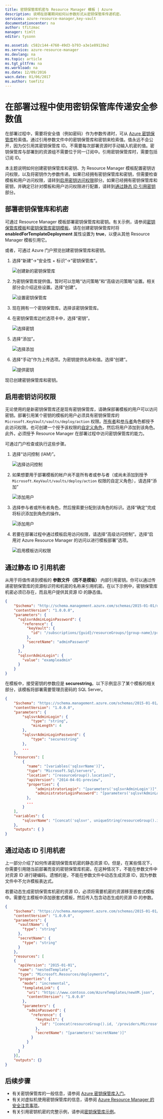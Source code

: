 ```yaml
---
title: 密钥保管库机密与 Resource Manager 模板 | Azure
description: 说明在部署期间如何以参数形式从密钥保管库传递机密。
services: azure-resource-manager,key-vault
documentationcenter: na
author: tfitzmac
manager: timlt
editor: tysonn

ms.assetid: c582c144-4760-49d3-b793-a3e1e89128e2
ms.service: azure-resource-manager
ms.devlang: na
ms.topic: article
ms.tgt_pltfrm: na
ms.workload: na
ms.date: 12/09/2016
wacn.date: 01/06/2017
ms.author: tomfitz
---
```


# 在部署过程中使用密钥保管库传递安全参数值

在部署过程中，需要将安全值（例如密码）作为参数传递时，可从 [Azure 密钥保管库](../key-vault/key-vault-whatis.md)检索值。通过引用参数文件中的密钥保管库和密钥来检索值。值永远不会公开，因为仅引用其密钥保管库 ID。不需要每次部署资源时手动输入机密的值。密钥保管库与部署到的资源组不需要位于同一订阅中。引用密钥保管库时，需要包括订阅 ID。

本主题说明如何创建密钥保管库和密钥、为 Resource Manager 模板配置密钥访问权限，以及将密钥作为参数传递。如果已经拥有密钥保管库和密钥，但需要检查模板和用户访问权限，请转到[启用密钥访问权限](#enable-access-to-the-secret)部分。如果已经拥有密钥保管库和密钥，并确定已针对模板和用户访问权限进行配置，请转到[通过静态 ID 引用密钥](#reference-a-secret-with-static-id)部分。

## 部署密钥保管库和机密

可通过 Resource Manager 模板部署密钥保管库和密钥。有关示例，请参阅[密钥保管库模板](./resource-manager-template-keyvault.md)和[密钥保管库密钥模板](./resource-manager-template-keyvault-secret.md)。请在创建密钥保管库时将 **enabledForTemplateDeployment** 属性设置为 **true**，以便从其他 Resource Manager 模板引用它。

或者，可通过 Azure 门户预览创建密钥保管库和密钥。

1. 选择“新建”->“安全性 + 标识”->“密钥保管库”。

    ![创建新的密钥保管库](./media/resource-manager-keyvault-parameter/new-key-vault.png)  

2. 为密钥保管库提供值。暂时可以忽略“访问策略”和“高级访问策略”设置。相关部分会介绍这些设置。选择“创建”。

    ![设置密钥保管库](./media/resource-manager-keyvault-parameter/create-key-vault.png)  

3. 现在拥有一个密钥保管库。选择该密钥保管库。

4. 在密钥保管库边栏选项卡中，选择“密钥”。

    ![选择密钥](./media/resource-manager-keyvault-parameter/select-secret.png)  

5. 选择“添加”。

    ![选择添加](./media/resource-manager-keyvault-parameter/add-secret.png)  

6. 选择“手动”作为上传选项。为密钥提供名称和值。选择“创建”。

    ![提供密钥](./media/resource-manager-keyvault-parameter/provide-secret.png)  

现已创建密钥保管库和密钥。

## <a name="enable-access-to-the-secret"></a> 启用密钥访问权限

无论使用的是新密钥保管库还是现有密钥保管库，请确保部署模板的用户可以访问密钥。部署引用某个密钥的模板的用户必须具有密钥保管库的 `Microsoft.KeyVault/vaults/deploy/action` 权限。[所有者](../active-directory/role-based-access-built-in-roles.md#owner)和[参与者](../active-directory/role-based-access-built-in-roles.md#contributor)角色都授予此访问权限。也可创建一个授予该权限的[自定义角色](../active-directory/role-based-access-control-custom-roles.md)，然后将用户添加到该角色。此外，必须授予 Resource Manager 在部署过程中访问密钥保管库的能力。

可通过门户检查或执行这些步骤。

1. 选择“访问控制 (IAM)”。

    ![选择访问控制](./media/resource-manager-keyvault-parameter/select-access-control.png)  

2. 如果想要用于部署模板的帐户尚不是所有者或参与者（或尚未添加到授予 `Microsoft.KeyVault/vaults/deploy/action` 权限的自定义角色），请选择“添加”

    ![添加用户](./media/resource-manager-keyvault-parameter/add-user.png)  

3. 选择参与者或所有者角色，然后搜索要分配到该角色的标识。选择“确定”完成将标识添加到角色的操作。

    ![添加用户](./media/resource-manager-keyvault-parameter/search-user.png)  

4. 若要在部署过程中通过模板启用访问权限，请选择“高级访问控制”。选择“启用对 Azure Resource Manager 的访问以进行模板部署”选项。

    ![启用模板访问权限](./media/resource-manager-keyvault-parameter/select-template-access.png)  

## <a name="reference-a-secret-with-static-id"></a> 通过静态 ID 引用机密

从用于将值传递到模板的 **参数文件（而不是模板）** 内部引用密钥。你可以通过传递密钥保管库的资源标识符和机密的名称来引用机密。在以下示例中，密钥保管库机密必须已存在，而且用户提供其资源 ID 的静态值。

```json
{
    "$schema": "http://schema.management.azure.com/schemas/2015-01-01/deploymentParameters.json#",
    "contentVersion": "1.0.0.0",
    "parameters": {
      "sqlsvrAdminLoginPassword": {
        "reference": {
          "keyVault": {
            "id": "/subscriptions/{guid}/resourceGroups/{group-name}/providers/Microsoft.KeyVault/vaults/{vault-name}"
          },
          "secretName": "adminPassword"
        }
      },
      "sqlsvrAdminLogin": {
        "value": "exampleadmin"
      }
    }
}
```

在模板中，接受密钥的参数应是 **securestring**。以下示例显示了某个模板的相关部分，该模板将部署需要管理员密码的 SQL Server。

```json
{
    "$schema": "https://schema.management.azure.com/schemas/2015-01-01/deploymentTemplate.json#",
    "contentVersion": "1.0.0.0",
    "parameters": {
        "sqlsvrAdminLogin": {
            "type": "string",
            "minLength": 4
        },
        "sqlsvrAdminLoginPassword": {
            "type": "securestring"
        },
        ...
    },
    "resources": [
        {
          "name": "[variables('sqlsvrName')]",
          "type": "Microsoft.Sql/servers",
          "location": "[resourceGroup().location]",
          "apiVersion": "2014-04-01-preview",
          "properties": {
              "administratorLogin": "[parameters('sqlsvrAdminLogin')]",
              "administratorLoginPassword": "[parameters('sqlsvrAdminLoginPassword')]"
          },
          ...
        }
    ],
    "variables": {
        "sqlsvrName": "[concat('sqlsvr', uniqueString(resourceGroup().id))]"
    },
    "outputs": { }
}
```

## 通过动态 ID 引用机密

上一部分介绍了如何传递密钥保管库机密的静态资源 ID。但是，在某些情况下，你需要引用随当前部署而变的密钥保管库机密。在这种情况下，不能在参数文件中对资源 ID 进行硬编码。遗憾的是，不能在参数文件中动态生成资源 ID，因为参数文件中不允许模板表达式。

若要动态生成密钥保管库机密的资源 ID，必须将需要机密的资源移至嵌套式模板中。需要在主模板中添加嵌套式模板，然后传入包含动态生成的资源 ID 的参数。

```json
{
    "$schema": "https://schema.management.azure.com/schemas/2015-01-01/deploymentTemplate.json#",
    "contentVersion": "1.0.0.0",
    "parameters": {
      "vaultName": {
        "type": "string"
      },
      "secretName": {
        "type": "string"
      }
    },
    "resources": [
    {
      "apiVersion": "2015-01-01",
      "name": "nestedTemplate",
      "type": "Microsoft.Resources/deployments",
      "properties": {
        "mode": "incremental",
        "templateLink": {
          "uri": "https://www.contoso.com/AzureTemplates/newVM.json",
          "contentVersion": "1.0.0.0"
        },
        "parameters": {
          "adminPassword": {
            "reference": {
              "keyVault": {
                "id": "[concat(resourceGroup().id, '/providers/Microsoft.KeyVault/vaults/', parameters('vaultName'))]"
              },
              "secretName": "[parameters('secretName')]"
            }
          }
        }
      }
    }],
    "outputs": {}
}
```

## 后续步骤
* 有关密钥保管库的一般信息，请参阅 [Azure 密钥保管库入门](../key-vault/key-vault-get-started.md)。
* 有关对虚拟机使用密钥保管库的信息，请参阅 [Azure Resource Manager 的安全注意事项](./best-practices-resource-manager-security.md)。
* 有关引用密钥机密的完整示例，请参阅[密钥保管库示例](https://github.com/rjmax/ArmExamples/tree/master/keyvaultexamples)。

<!---HONumber=Mooncake_0103_2017-->